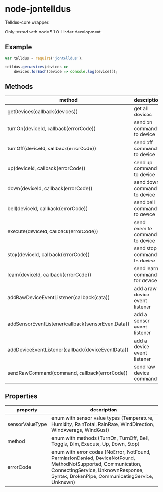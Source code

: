 # node-jontelldus
Telldus-core wrapper.

Only tested with node 5.1.0. Under development..

## Example

```javascript
var telldus = require('jontelldus');

telldus.getDevices(devices => 
	devices.forEach(device => console.log(device)));
```

## Methods
| method | description |
|--------|-------------|
| getDevices(callback(devices)) | get all devices |
| turnOn(deviceId, callback(errorCode)) | send on command to device | 
| turnOff(deviceId, callback(errorCode)) | send off command to device |
| up(deviceId, callback(errorCode)) | send up command to device |
| down(deviceId, callback(errorCode)) | send down command to device |
| bell(deviceId, callback(errorCode)) | send bell command to device |
| execute(deviceId, callback(errorCode)) | send execute command to device |
| stop(deviceId, callback(errorCode)) | send stop command to device |
| learn(deviceId, callback(errorCode)) | send learn command for device |
| addRawDeviceEventListener(callback(data)) | add a raw device event listener |
| addSensorEventListener(callback(sensorEventData)) | add a sensor event listener |
| addDeviceEventListener(callback(deviceEventData)) | add a device event listener |
| sendRawCommand(command, callback(errorCode)) | send raw device command |

## Properties
| property | description |
|----------|-------------|
| sensorValueType | enum with sensor value types (Temperature, Humidity, RainTotal, RainRate, WindDirection, WindAverage, WindGust) |
| method | enum with methods (TurnOn, TurnOff, Bell, Toggle, Dim, Execute, Up, Down, Stop) |
| errorCode | enum with error codes (NoError, NotFound, PermissionDenied, DeviceNotFound, MethodNotSupported, Communication, ConnectingService, UnknownResponse, Syntax, BrokenPipe, CommunicatingService, Unknown) |
